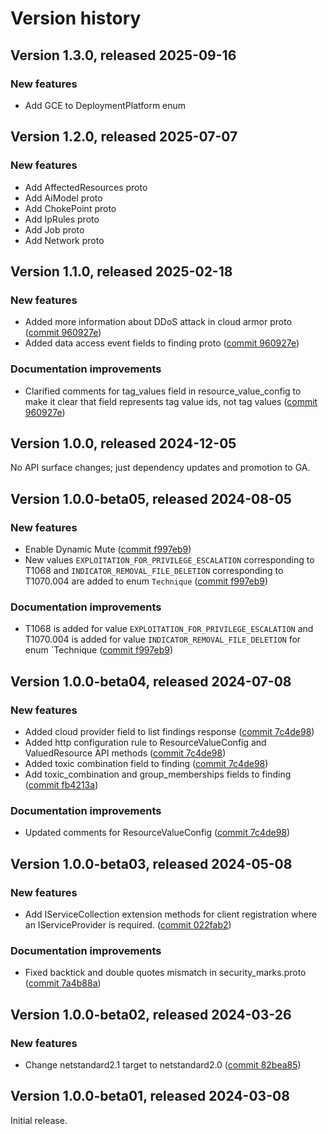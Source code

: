 # Version history

## Version 1.3.0, released 2025-09-16

### New features

- Add GCE to DeploymentPlatform enum

## Version 1.2.0, released 2025-07-07

### New features

- Add AffectedResources proto
- Add AiModel proto
- Add ChokePoint proto
- Add IpRules proto
- Add Job proto
- Add Network proto

## Version 1.1.0, released 2025-02-18

### New features

- Added more information about DDoS attack in cloud armor proto ([commit 960927e](https://github.com/googleapis/google-cloud-dotnet/commit/960927e2a7049e69035e761de9246b76de2bd8ac))
- Added data access event fields to finding proto ([commit 960927e](https://github.com/googleapis/google-cloud-dotnet/commit/960927e2a7049e69035e761de9246b76de2bd8ac))

### Documentation improvements

- Clarified comments for tag_values field in resource_value_config to make it clear that field represents tag value ids, not tag values ([commit 960927e](https://github.com/googleapis/google-cloud-dotnet/commit/960927e2a7049e69035e761de9246b76de2bd8ac))

## Version 1.0.0, released 2024-12-05

No API surface changes; just dependency updates and promotion to GA.

## Version 1.0.0-beta05, released 2024-08-05

### New features

- Enable Dynamic Mute ([commit f997eb9](https://github.com/googleapis/google-cloud-dotnet/commit/f997eb9541b23d209614bb46112641dfd38c6ea6))
- New values `EXPLOITATION_FOR_PRIVILEGE_ESCALATION` corresponding to T1068 and `INDICATOR_REMOVAL_FILE_DELETION` corresponding to T1070.004 are added to enum `Technique` ([commit f997eb9](https://github.com/googleapis/google-cloud-dotnet/commit/f997eb9541b23d209614bb46112641dfd38c6ea6))

### Documentation improvements

- T1068 is added for value `EXPLOITATION_FOR_PRIVILEGE_ESCALATION` and T1070.004 is added for value `INDICATOR_REMOVAL_FILE_DELETION` for enum `Technique ([commit f997eb9](https://github.com/googleapis/google-cloud-dotnet/commit/f997eb9541b23d209614bb46112641dfd38c6ea6))

## Version 1.0.0-beta04, released 2024-07-08

### New features

- Added cloud provider field to list findings response ([commit 7c4de98](https://github.com/googleapis/google-cloud-dotnet/commit/7c4de983db64fe1cf73a409656566a6c68714bb2))
- Added http configuration rule to ResourceValueConfig and ValuedResource API methods ([commit 7c4de98](https://github.com/googleapis/google-cloud-dotnet/commit/7c4de983db64fe1cf73a409656566a6c68714bb2))
- Added toxic combination field to finding ([commit 7c4de98](https://github.com/googleapis/google-cloud-dotnet/commit/7c4de983db64fe1cf73a409656566a6c68714bb2))
- Add toxic_combination and group_memberships fields to finding ([commit fb4213a](https://github.com/googleapis/google-cloud-dotnet/commit/fb4213aecfa69d90b36d862189785131abe8d1c2))

### Documentation improvements

- Updated comments for ResourceValueConfig ([commit 7c4de98](https://github.com/googleapis/google-cloud-dotnet/commit/7c4de983db64fe1cf73a409656566a6c68714bb2))

## Version 1.0.0-beta03, released 2024-05-08

### New features

- Add IServiceCollection extension methods for client registration where an IServiceProvider is required. ([commit 022fab2](https://github.com/googleapis/google-cloud-dotnet/commit/022fab203f28fb9c608972af7f8b83f571ae5694))

### Documentation improvements

- Fixed backtick and double quotes mismatch in security_marks.proto ([commit 7a4b88a](https://github.com/googleapis/google-cloud-dotnet/commit/7a4b88a644382a0dc6d39033de78e49ad1cb0362))

## Version 1.0.0-beta02, released 2024-03-26

### New features

- Change netstandard2.1 target to netstandard2.0 ([commit 82bea85](https://github.com/googleapis/google-cloud-dotnet/commit/82bea850661975b9750ac30753528cc9d2e05240))

## Version 1.0.0-beta01, released 2024-03-08

Initial release.
